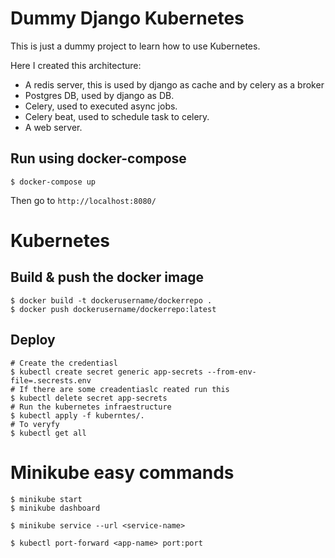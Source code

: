 # Dummy Django Kubernetes

This is just a dummy project to learn how to use Kubernetes.

Here I created this architecture:

* A redis server, this is used by django as cache and by celery as a broker
* Postgres DB, used by django as DB.
* Celery, used to executed async jobs.
* Celery beat, used to schedule task to celery.
* A web server. 

## Run using docker-compose
```
$ docker-compose up
```
Then go to `http://localhost:8080/`

# Kubernetes

## Build & push the docker image
```
$ docker build -t dockerusername/dockerrepo .
$ docker push dockerusername/dockerrepo:latest
```

## Deploy
```
# Create the credentiasl
$ kubectl create secret generic app-secrets --from-env-file=.secrests.env
# If there are some creadentiaslc reated run this
$ kubectl delete secret app-secrets 
# Run the kubernetes infraestructure
$ kubectl apply -f kuberntes/.
# To veryfy
$ kubectl get all
```

# Minikube easy commands
```
$ minikube start
$ minikube dashboard

$ minikube service --url <service-name>

$ kubectl port-forward <app-name> port:port

```